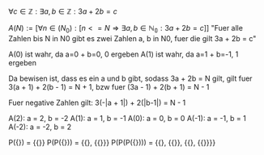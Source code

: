
$\forall c \in \mathbb{Z}: \exists a,b \in \mathbb{Z}: 3a + 2b = c$


$A(N) := [\forall n \in \mathbb(N_0): [n <= N \Rightarrow \exists a,b \in \mathbb{N_0}: 3a + 2b = c]]$
"Fuer alle Zahlen bis N in N0 gibt es zwei Zahlen a, b in N0, fuer die gilt 3a + 2b = c"

A(0) ist wahr, da a=0 + b=0, 0 ergeben
A(1) ist wahr, da a=1 + b=-1, 1 ergeben

Da bewisen ist, dass es ein a und b gibt, sodass 3a + 2b = N gilt,
gilt fuer 3(a + 1) + 2(b - 1) = N + 1, 
bzw fuer (3a - 1) + 2(b + 1) = N - 1

Fuer negative Zahlen gilt:
3(-|a + 1|) + 2(|b-1|) = N - 1

A(2): a = 2, b = -2
A(1): a = 1, b = -1
A(0): a = 0, b = 0
A(-1): a = -1, b = 1
A(-2): a = -2, b = 2

P({}) = {{}}
P(P({})) = {{}, {{}}}
P(P(P({}))) = {{}, {{}}, {{}, {{}}}}